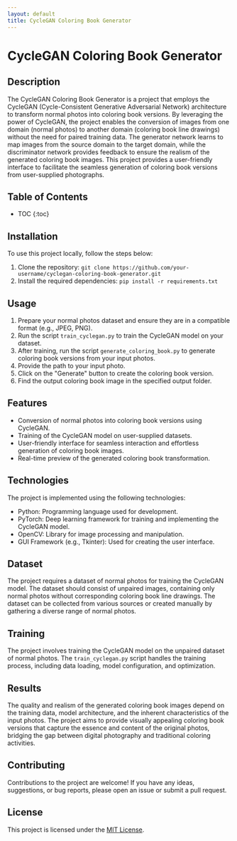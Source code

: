 ```yaml
---
layout: default
title: CycleGAN Coloring Book Generator
---
```


# CycleGAN Coloring Book Generator

## Description

The CycleGAN Coloring Book Generator is a project that employs the CycleGAN (Cycle-Consistent Generative Adversarial Network) architecture to transform normal photos into coloring book versions. By leveraging the power of CycleGAN, the project enables the conversion of images from one domain (normal photos) to another domain (coloring book line drawings) without the need for paired training data. The generator network learns to map images from the source domain to the target domain, while the discriminator network provides feedback to ensure the realism of the generated coloring book images. This project provides a user-friendly interface to facilitate the seamless generation of coloring book versions from user-supplied photographs.

## Table of Contents
* TOC
{:toc}

## Installation

To use this project locally, follow the steps below:

1. Clone the repository: `git clone https://github.com/your-username/cyclegan-coloring-book-generator.git`
2. Install the required dependencies: `pip install -r requirements.txt`

## Usage

1. Prepare your normal photos dataset and ensure they are in a compatible format (e.g., JPEG, PNG).
2. Run the script `train_cyclegan.py` to train the CycleGAN model on your dataset.
3. After training, run the script `generate_coloring_book.py` to generate coloring book versions from your input photos.
4. Provide the path to your input photo.
5. Click on the "Generate" button to create the coloring book version.
6. Find the output coloring book image in the specified output folder.

## Features

* Conversion of normal photos into coloring book versions using CycleGAN.
* Training of the CycleGAN model on user-supplied datasets.
* User-friendly interface for seamless interaction and effortless generation of coloring book images.
* Real-time preview of the generated coloring book transformation.

## Technologies

The project is implemented using the following technologies:

* Python: Programming language used for development.
* PyTorch: Deep learning framework for training and implementing the CycleGAN model.
* OpenCV: Library for image processing and manipulation.
* GUI Framework (e.g., Tkinter): Used for creating the user interface.

## Dataset

The project requires a dataset of normal photos for training the CycleGAN model. The dataset should consist of unpaired images, containing only normal photos without corresponding coloring book line drawings. The dataset can be collected from various sources or created manually by gathering a diverse range of normal photos.

## Training

The project involves training the CycleGAN model on the unpaired dataset of normal photos. The `train_cyclegan.py` script handles the training process, including data loading, model configuration, and optimization.

## Results

The quality and realism of the generated coloring book images depend on the training data, model architecture, and the inherent characteristics of the input photos. The project aims to provide visually appealing coloring book versions that capture the essence and content of the original photos, bridging the gap between digital photography and traditional coloring activities.

## Contributing

Contributions to the project are welcome! If you have any ideas, suggestions, or bug reports, please open an issue or submit a pull request.

## License

This project is licensed under the [MIT License](LICENSE).
